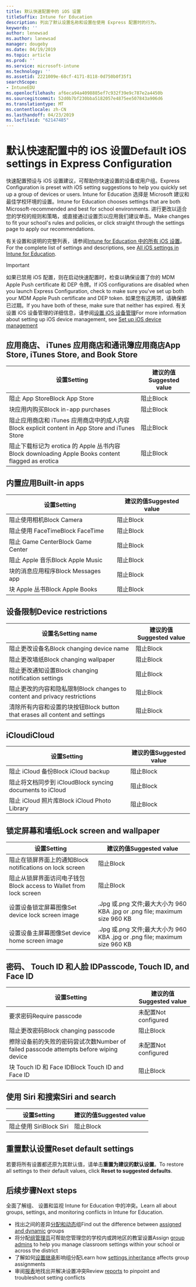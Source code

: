 ```yaml
---
title: 默认快速配置中的 iOS 设置
titleSuffix: Intune for Education
description: 列出了默认设置名称和设置在使用 Express 配置时的行为。
keywords: ''
author: lenewsad
ms.author: lanewsad
manager: dougeby
ms.date: 04/19/2019
ms.topic: article
ms.prod: ''
ms.service: microsoft-intune
ms.technology: ''
ms.assetid: 2221009e-68cf-4171-8118-0d750b0f35f1
searchScope:
- IntuneEDU
ms.openlocfilehash: af6eca94a4098885ef7c932f39e9c787e2a4450b
ms.sourcegitcommit: 52d0b7bf230bba5182057e4875ee507843a906d6
ms.translationtype: MT
ms.contentlocale: zh-CN
ms.lasthandoff: 04/23/2019
ms.locfileid: "62147485"
---
```

# <a name="default-ios-settings-in-express-configuration"></a><span data-ttu-id="1c101-103">默认快速配置中的 iOS 设置</span><span class="sxs-lookup"><span data-stu-id="1c101-103">Default iOS settings in Express Configuration</span></span>
<span data-ttu-id="1c101-104">快速配置预设与 iOS 设置建议，可帮助你快速设置的设备或用户组。</span><span class="sxs-lookup"><span data-stu-id="1c101-104">Express Configuration is preset with iOS setting suggestions to help you quickly set up a group of devices or users.</span></span> <span data-ttu-id="1c101-105">Intune for Education 选择是 Microsoft 建议和最佳学校环境的设置。</span><span class="sxs-lookup"><span data-stu-id="1c101-105">Intune for Education chooses settings that are both Microsoft-recommended and best for school environments.</span></span> <span data-ttu-id="1c101-106">进行更改以适合您的学校的规则和策略，或直接通过设置页以应用我们建议单击。</span><span class="sxs-lookup"><span data-stu-id="1c101-106">Make changes to fit your school's rules and policies, or click straight through the settings page to apply our recommendations.</span></span> 

<span data-ttu-id="1c101-107">有关设置和说明的完整列表，请参阅[Intune for Education 中的所有 iOS 设置](all-edu-settings-ios.md)。</span><span class="sxs-lookup"><span data-stu-id="1c101-107">For the complete list of settings and descriptions, see [All iOS settings in Intune for Education](all-edu-settings-ios.md).</span></span> 

> [!IMPORTANT]
> <span data-ttu-id="1c101-108">如果已禁用 iOS 配置，则在启动快速配置时，检查以确保设置了你的 MDM Apple Push certificate 和 DEP 令牌。</span><span class="sxs-lookup"><span data-stu-id="1c101-108">If iOS configurations are disabled when you launch Express Configuration, check to make sure you've set up both your MDM Apple Push certificate and DEP token.</span></span> <span data-ttu-id="1c101-109">如果您有这两项，请确保都已过期。</span><span class="sxs-lookup"><span data-stu-id="1c101-109">If you have both of these, make sure that neither has expired.</span></span> <span data-ttu-id="1c101-110">有关设置 iOS 设备管理的详细信息，请参阅[设置 iOS 设备管理](setup-ios-device-management.md)</span><span class="sxs-lookup"><span data-stu-id="1c101-110">For more information about setting up iOS device management, see [Set up iOS device management](setup-ios-device-management.md)</span></span>


## <a name="app-store-itunes-store-and-book-store"></a><span data-ttu-id="1c101-111">应用商店、 iTunes 应用商店和通讯簿应用商店</span><span class="sxs-lookup"><span data-stu-id="1c101-111">App Store, iTunes Store, and Book Store</span></span>  
<span data-ttu-id="1c101-112">设置</span><span class="sxs-lookup"><span data-stu-id="1c101-112">Setting</span></span>|<span data-ttu-id="1c101-113">建议的值</span><span class="sxs-lookup"><span data-stu-id="1c101-113">Suggested value</span></span>|  
|---|---|
|<span data-ttu-id="1c101-114">阻止 App Store</span><span class="sxs-lookup"><span data-stu-id="1c101-114">Block App Store</span></span>|<span data-ttu-id="1c101-115">阻止</span><span class="sxs-lookup"><span data-stu-id="1c101-115">Block</span></span>|
|<span data-ttu-id="1c101-116">块应用内购买</span><span class="sxs-lookup"><span data-stu-id="1c101-116">Block in-app purchases</span></span>|<span data-ttu-id="1c101-117">阻止</span><span class="sxs-lookup"><span data-stu-id="1c101-117">Block</span></span>|
|<span data-ttu-id="1c101-118">阻止应用商店和 iTunes 应用商店中的成人内容</span><span class="sxs-lookup"><span data-stu-id="1c101-118">Block explicit content in App Store and iTunes Store</span></span>|<span data-ttu-id="1c101-119">阻止</span><span class="sxs-lookup"><span data-stu-id="1c101-119">Block</span></span>|
|<span data-ttu-id="1c101-120">阻止下载标记为 erotica 的 Apple 丛书内容</span><span class="sxs-lookup"><span data-stu-id="1c101-120">Block downloading Apple Books content flagged as erotica</span></span>|<span data-ttu-id="1c101-121">阻止</span><span class="sxs-lookup"><span data-stu-id="1c101-121">Block</span></span>|  

## <a name="built-in-apps"></a><span data-ttu-id="1c101-122">内置应用</span><span class="sxs-lookup"><span data-stu-id="1c101-122">Built-in apps</span></span>  
<span data-ttu-id="1c101-123">设置</span><span class="sxs-lookup"><span data-stu-id="1c101-123">Setting</span></span>|<span data-ttu-id="1c101-124">建议的值</span><span class="sxs-lookup"><span data-stu-id="1c101-124">Suggested value</span></span>|  
|---|---|
|<span data-ttu-id="1c101-125">阻止使用相机</span><span class="sxs-lookup"><span data-stu-id="1c101-125">Block Camera</span></span>|<span data-ttu-id="1c101-126">阻止</span><span class="sxs-lookup"><span data-stu-id="1c101-126">Block</span></span>|
|<span data-ttu-id="1c101-127">阻止使用 FaceTime</span><span class="sxs-lookup"><span data-stu-id="1c101-127">Block FaceTime</span></span>|<span data-ttu-id="1c101-128">阻止</span><span class="sxs-lookup"><span data-stu-id="1c101-128">Block</span></span>|
|<span data-ttu-id="1c101-129">阻止 Game Center</span><span class="sxs-lookup"><span data-stu-id="1c101-129">Block Game Center</span></span>|<span data-ttu-id="1c101-130">阻止</span><span class="sxs-lookup"><span data-stu-id="1c101-130">Block</span></span>|  
|<span data-ttu-id="1c101-131">阻止 Apple 音乐</span><span class="sxs-lookup"><span data-stu-id="1c101-131">Block Apple Music</span></span>|<span data-ttu-id="1c101-132">阻止</span><span class="sxs-lookup"><span data-stu-id="1c101-132">Block</span></span>|
|<span data-ttu-id="1c101-133">块的消息应用程序</span><span class="sxs-lookup"><span data-stu-id="1c101-133">Block Messages app</span></span>|<span data-ttu-id="1c101-134">阻止</span><span class="sxs-lookup"><span data-stu-id="1c101-134">Block</span></span>|
|<span data-ttu-id="1c101-135">块 Apple 丛书</span><span class="sxs-lookup"><span data-stu-id="1c101-135">Block Apple Books</span></span>|<span data-ttu-id="1c101-136">阻止</span><span class="sxs-lookup"><span data-stu-id="1c101-136">Block</span></span>|  

## <a name="device-restrictions"></a><span data-ttu-id="1c101-137">设备限制</span><span class="sxs-lookup"><span data-stu-id="1c101-137">Device restrictions</span></span>  
<span data-ttu-id="1c101-138">设置名</span><span class="sxs-lookup"><span data-stu-id="1c101-138">Setting name</span></span>|<span data-ttu-id="1c101-139">建议的值</span><span class="sxs-lookup"><span data-stu-id="1c101-139">Suggested value</span></span>|
|---|---|
|<span data-ttu-id="1c101-140">阻止更改设备名</span><span class="sxs-lookup"><span data-stu-id="1c101-140">Block changing device name</span></span>|<span data-ttu-id="1c101-141">阻止</span><span class="sxs-lookup"><span data-stu-id="1c101-141">Block</span></span>|
|<span data-ttu-id="1c101-142">阻止更改墙纸</span><span class="sxs-lookup"><span data-stu-id="1c101-142">Block changing wallpaper</span></span>|<span data-ttu-id="1c101-143">阻止</span><span class="sxs-lookup"><span data-stu-id="1c101-143">Block</span></span>|
|<span data-ttu-id="1c101-144">阻止更改通知设置</span><span class="sxs-lookup"><span data-stu-id="1c101-144">Block changing notification settings</span></span>|<span data-ttu-id="1c101-145">阻止</span><span class="sxs-lookup"><span data-stu-id="1c101-145">Block</span></span>|
|<span data-ttu-id="1c101-146">阻止更改的内容和隐私限制</span><span class="sxs-lookup"><span data-stu-id="1c101-146">Block changes to content and privacy restrictions</span></span>|<span data-ttu-id="1c101-147">阻止</span><span class="sxs-lookup"><span data-stu-id="1c101-147">Block</span></span>|
|<span data-ttu-id="1c101-148">清除所有内容和设置的块按钮</span><span class="sxs-lookup"><span data-stu-id="1c101-148">Block button that erases all content and settings</span></span>|<span data-ttu-id="1c101-149">阻止</span><span class="sxs-lookup"><span data-stu-id="1c101-149">Block</span></span>|  

## <a name="icloud"></a><span data-ttu-id="1c101-150">iCloud</span><span class="sxs-lookup"><span data-stu-id="1c101-150">iCloud</span></span>
|<span data-ttu-id="1c101-151">设置</span><span class="sxs-lookup"><span data-stu-id="1c101-151">Setting</span></span>|<span data-ttu-id="1c101-152">建议的值</span><span class="sxs-lookup"><span data-stu-id="1c101-152">Suggested value</span></span>|
|---|---|
|<span data-ttu-id="1c101-153">阻止 iCloud 备份</span><span class="sxs-lookup"><span data-stu-id="1c101-153">Block iCloud backup</span></span>|<span data-ttu-id="1c101-154">阻止</span><span class="sxs-lookup"><span data-stu-id="1c101-154">Block</span></span>|
|<span data-ttu-id="1c101-155">阻止将文档同步到 iCloud</span><span class="sxs-lookup"><span data-stu-id="1c101-155">Block syncing documents to iCloud</span></span>|<span data-ttu-id="1c101-156">阻止</span><span class="sxs-lookup"><span data-stu-id="1c101-156">Block</span></span>|
|<span data-ttu-id="1c101-157">阻止 iCloud 照片库</span><span class="sxs-lookup"><span data-stu-id="1c101-157">Block iCloud Photo Library</span></span>|<span data-ttu-id="1c101-158">阻止</span><span class="sxs-lookup"><span data-stu-id="1c101-158">Block</span></span>|  

## <a name="lock-screen-and-wallpaper"></a><span data-ttu-id="1c101-159">锁定屏幕和墙纸</span><span class="sxs-lookup"><span data-stu-id="1c101-159">Lock screen and wallpaper</span></span>
<span data-ttu-id="1c101-160">设置</span><span class="sxs-lookup"><span data-stu-id="1c101-160">Setting</span></span>|<span data-ttu-id="1c101-161">建议的值</span><span class="sxs-lookup"><span data-stu-id="1c101-161">Suggested value</span></span>|
|---|---|
|<span data-ttu-id="1c101-162">阻止在锁屏界面上的通知</span><span class="sxs-lookup"><span data-stu-id="1c101-162">Block notifications on lock screen</span></span>|<span data-ttu-id="1c101-163">阻止</span><span class="sxs-lookup"><span data-stu-id="1c101-163">Block</span></span>|
|<span data-ttu-id="1c101-164">阻止从锁屏界面访问电子钱包</span><span class="sxs-lookup"><span data-stu-id="1c101-164">Block access to Wallet from lock screen</span></span>|<span data-ttu-id="1c101-165">阻止</span><span class="sxs-lookup"><span data-stu-id="1c101-165">Block</span></span>|
|<span data-ttu-id="1c101-166">设置设备锁定屏幕图像</span><span class="sxs-lookup"><span data-stu-id="1c101-166">Set device lock screen image</span></span>|<span data-ttu-id="1c101-167">.Jpg 或.png 文件;最大大小为 960 KB</span><span class="sxs-lookup"><span data-stu-id="1c101-167">A .jpg or .png file; maximum size 960 KB</span></span>|
|<span data-ttu-id="1c101-168">设置设备主屏幕图像</span><span class="sxs-lookup"><span data-stu-id="1c101-168">Set device home screen image</span></span>|<span data-ttu-id="1c101-169">.Jpg 或.png 文件;最大大小为 960 KB</span><span class="sxs-lookup"><span data-stu-id="1c101-169">A .jpg or .png file; maximum size 960 KB</span></span>|  

## <a name="passcode-touch-id-and-face-id"></a><span data-ttu-id="1c101-170">密码、 Touch ID 和人脸 ID</span><span class="sxs-lookup"><span data-stu-id="1c101-170">Passcode, Touch ID, and Face ID</span></span>  
<span data-ttu-id="1c101-171">设置</span><span class="sxs-lookup"><span data-stu-id="1c101-171">Setting</span></span>|<span data-ttu-id="1c101-172">建议的值</span><span class="sxs-lookup"><span data-stu-id="1c101-172">Suggested value</span></span>|
|---|---|  
|<span data-ttu-id="1c101-173">要求密码</span><span class="sxs-lookup"><span data-stu-id="1c101-173">Require passcode</span></span>|<span data-ttu-id="1c101-174">未配置</span><span class="sxs-lookup"><span data-stu-id="1c101-174">Not configured</span></span>|
|<span data-ttu-id="1c101-175">阻止更改密码</span><span class="sxs-lookup"><span data-stu-id="1c101-175">Block changing passcode</span></span>|<span data-ttu-id="1c101-176">阻止</span><span class="sxs-lookup"><span data-stu-id="1c101-176">Block</span></span>|
|<span data-ttu-id="1c101-177">擦除设备前的失败的密码尝试次数</span><span class="sxs-lookup"><span data-stu-id="1c101-177">Number of failed passcode attempts before wiping device</span></span>|<span data-ttu-id="1c101-178">未配置</span><span class="sxs-lookup"><span data-stu-id="1c101-178">Not configured</span></span>|
|<span data-ttu-id="1c101-179">块 Touch ID 和 Face ID</span><span class="sxs-lookup"><span data-stu-id="1c101-179">Block Touch ID and Face ID</span></span>|<span data-ttu-id="1c101-180">阻止</span><span class="sxs-lookup"><span data-stu-id="1c101-180">Block</span></span>|

## <a name="siri-and-search"></a><span data-ttu-id="1c101-181">使用 Siri 和搜索</span><span class="sxs-lookup"><span data-stu-id="1c101-181">Siri and search</span></span> 
<span data-ttu-id="1c101-182">设置</span><span class="sxs-lookup"><span data-stu-id="1c101-182">Setting</span></span>|<span data-ttu-id="1c101-183">建议的值</span><span class="sxs-lookup"><span data-stu-id="1c101-183">Suggested value</span></span>|
|---|---|   
|<span data-ttu-id="1c101-184">阻止使用 Siri</span><span class="sxs-lookup"><span data-stu-id="1c101-184">Block Siri</span></span>|<span data-ttu-id="1c101-185">阻止</span><span class="sxs-lookup"><span data-stu-id="1c101-185">Block</span></span>|  

## <a name="reset-default-settings"></a><span data-ttu-id="1c101-186">重置默认设置</span><span class="sxs-lookup"><span data-stu-id="1c101-186">Reset default settings</span></span>
<span data-ttu-id="1c101-187">若要将所有设置都还原为其默认值，请单击**重置为建议的默认设置**。</span><span class="sxs-lookup"><span data-stu-id="1c101-187">To restore all settings to their default values, click **Reset to suggested defaults**.</span></span> 

## <a name="next-steps"></a><span data-ttu-id="1c101-188">后续步骤</span><span class="sxs-lookup"><span data-stu-id="1c101-188">Next steps</span></span>  
<span data-ttu-id="1c101-189">全面了解组、 设置和监视 Intune for Education 中的冲突。</span><span class="sxs-lookup"><span data-stu-id="1c101-189">Learn all about groups, settings, and monitoring conflicts in Intune for Education.</span></span> 
* <span data-ttu-id="1c101-190">找出之间的差异[分配和动态](create-groups.md)组</span><span class="sxs-lookup"><span data-stu-id="1c101-190">Find out the difference between [assigned and dynamic](create-groups.md) groups</span></span>
* <span data-ttu-id="1c101-191">将分配[组管理员](group-admin-delegate.md)可帮助您管理您的学校内或跨地区的教室设置</span><span class="sxs-lookup"><span data-stu-id="1c101-191">Assign [group admins](group-admin-delegate.md) to help you manage classroom settings within your school or across the district</span></span>
* <span data-ttu-id="1c101-192">了解如何[设置继承](settings-inheritance.md)影响组分配</span><span class="sxs-lookup"><span data-stu-id="1c101-192">Learn how [settings inheritance](settings-inheritance.md) affects group assignments</span></span>
* <span data-ttu-id="1c101-193">审阅[报表](what-are-reports.md)地找出并解决设置冲突</span><span class="sxs-lookup"><span data-stu-id="1c101-193">Review [reports](what-are-reports.md) to pinpoint and troubleshoot setting conflicts</span></span>
